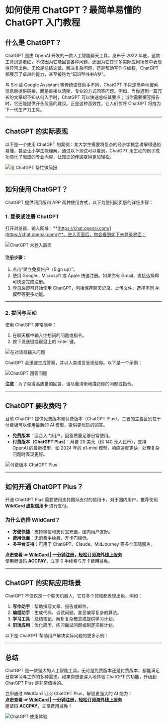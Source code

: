 # 如何使用 ChatGPT？最简单易懂的 ChatGPT 入门教程

## 什么是 ChatGPT？

ChatGPT 是由 OpenAI 开发的一款人工智能聊天工具，发布于 2022 年底。这款工具迅速走红，不仅因为它能回答各种问题，还因为它在许多实际应用场景中表现得异常出色。无论是总结文章、解决复杂问题，还是帮助写作与编程，ChatGPT 都展示了卓越的能力，甚至被称为“知识型哆啦A梦”。

与 Siri 或 Google Assistant 等传统语音助手不同，ChatGPT 不只是简单地搜索信息后提供链接，而是直接以清晰、专业的方式回答问题。例如，当你遇到一篇冗长的文章却不知从何入手时，ChatGPT 可以快速总结其要点；当你需要撰写报告时，它还能提供开头段落的建议。正是这种高效性，让人们惊呼 ChatGPT 将成为下一代生产力工具。

---

## ChatGPT 的实际表现

以下是一个使用 ChatGPT 的案例：某大学生需要将复杂的经济学概念讲解得通俗易懂，甚至让小学生能理解。通过以下测试可以看到，ChatGPT 用生动的例子成功简化了晦涩的专业内容，让知识的传递变得更加轻松。

![用 ChatGPT 帮忙做简报](https://explainthis.s3-ap-northeast-1.amazonaws.com/534a0ce384f0416480c7ddbc05a95d2c.png)

---

## 如何使用 ChatGPT？

ChatGPT 提供网页版和 APP 两种使用方式，以下为使用网页版的详细步骤：

### 1. 登录或注册 ChatGPT

打开浏览器，输入网址：**[https://chat.openai.com/](https://chat.openai.com/)**。进入页面后，你会看到如下未登录界面：

![ChatGPT 未登入画面](https://explainthis.s3-ap-northeast-1.amazonaws.com/cacb725a32e2459292ec4f7741e23e34.png)

#### 注册步骤：

1. 点击“建立免费帐户（Sign up）”。
2. 使用 Google、Microsoft 或 Apple 快速注册。如果你有 Gmail，直接选择即可快速完成注册。
3. 登录后即可开始使用 ChatGPT，包括保存聊天记录、上传文件、选择不同 AI 模型等更多功能。

---

### 2. 提问与互动

使用 ChatGPT 非常简单：

1. 在聊天框中输入你想问的问题或指令。
2. 按下发送键或键盘上的 Enter 键。

![在对话框输入问题](https://explainthis.s3-ap-northeast-1.amazonaws.com/0eb445f8865445a380faa0079ba2dfd5.png)

ChatGPT 会迅速生成答案，并以人类语言呈现给你。以下是一个示例：

![ChatGPT 回答问题](https://explainthis.s3-ap-northeast-1.amazonaws.com/9006ac589a0e4811a58ed8047244a4d8.png)

**注意**：为了获得高质量的回答，请尽量清晰地描述你的问题或指令。

---

## ChatGPT 要收费吗？

目前 ChatGPT 提供免费版本和付费版本（ChatGPT Plus）。二者的主要区别在于付费版可以使用最新的 AI 模型，提供更优质的回答。

- **免费版本**：适合入门用户，回答质量足够日常使用。
- **付费版本（ChatGPT Plus）**：月费 20 美元（约 140 元人民币），支持 OpenAI 的最新模型，如 2024 年的 o1-mini 模型，响应速度更快，处理复杂问题时表现更好。

![付费版本 ChatGPT Plus](https://explainthis.s3-ap-northeast-1.amazonaws.com/76afecd6ecd241d0bd00e9d6948fcfb5.png)

---

## 如何开通 ChatGPT Plus？

开通 ChatGPT Plus 需要使用支持国际支付的信用卡。对于国内用户，推荐使用 **WildCard 虚拟信用卡** 进行支付。

### 为什么选择 WildCard？

- **方便快捷**：支持微信和支付宝充值，国内用户友好。
- **费用低廉**：无消费手续费，开卡门槛低。
- **多平台支持**：可用于 ChatGPT、Claude、MidJourney 等多个国际服务。

**点击查看 ☞ [WildCard | 一分钟注册，轻松订阅海外线上服务](https://bit.ly/bewildcard)**  
使用邀请码 **ACCPAY**，立享 0 手续费与开卡费用减免。

---

## ChatGPT 的实际应用场景

ChatGPT 不仅仅是一个聊天机器人，它在多个领域都表现出色，例如：

1. **写作助手**：帮助撰写文章、报告或邮件。
2. **编程助手**：生成代码、调试问题，甚至编写复杂的算法。
3. **学习工具**：总结笔记、解析复杂概念或提供学习计划。
4. **职场应用**：优化简历、练习面试问题或制定项目计划。

以下是 ChatGPT 帮助用户解决实际问题的更多示例：

---

## 总结

ChatGPT 是一款强大的人工智能工具，无论是免费版本还是付费版本，都能满足日常学习与工作的多种需求。如果你想更深入地体验 ChatGPT 的功能，升级到 ChatGPT Plus 是非常值得的。

立即通过 WildCard 订阅 ChatGPT Plus，解锁更强大的 AI 能力：  
**点击查看 ☞ [WildCard | 一分钟注册，轻松订阅海外线上服务](https://bit.ly/bewildcard)**  
邀请码 **ACCPAY**，立享费用减免！

![ChatGPT 使用体验](https://explainthis.s3-ap-northeast-1.amazonaws.com/3d4ff7df738f40e79ecba4b65ca561b2.png)
